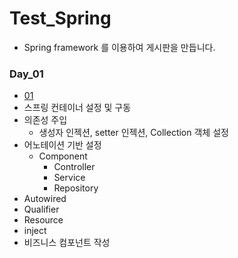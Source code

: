 # Test_Spring

* Spring framework 를 이용하여 게시판을 만듭니다. 

### Day_01 
  * [01](https://github.com/Hyunsoo-dev/Test_Spring/tree/master/BoardWeb)
  * 스프링 컨테이너 설정 및 구동
  * 의존성 주입
    * 생성자 인젝션, setter 인젝션, Collection 객체 설정
  * 어노테이션 기반 설정
    * Component
      * Controller
      * Service
      * Repository
  * Autowired
  * Qualifier
  * Resource
  * inject 
  * 비즈니스 컴포넌트 작성
